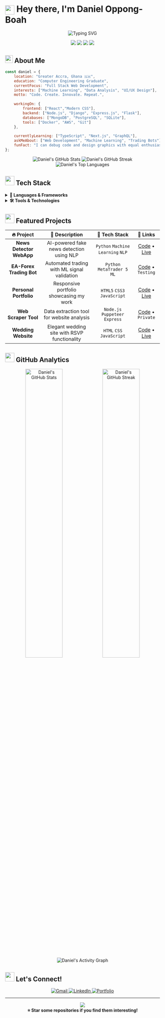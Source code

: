 # <img src="https://media.giphy.com/media/hvRJCLFzcasrR4ia7z/giphy.gif" width="30px" align="center" /> Hey there, I'm Daniel Oppong-Boah

<div align="center">
  <img src="https://readme-typing-svg.herokuapp.com?font=Fira+Code&size=22&duration=3000&pause=1000&color=00D9FF&center=true&vCenter=true&multiline=true&width=600&height=100&lines=Software+Engineering;Full+Stack+Web+Developer;Machine+Learning+Enthusiast;Always+Learning+New+Technologies" alt="Typing SVG" />
</div>

<p align="center">
  <img src="https://komarev.com/ghpvc/?username=Dannyrhay&color=blueviolet&style=flat-square&label=Profile+Views" />
  <img src="https://img.shields.io/github/followers/Dannyrhay?style=flat-square&color=blue" />
  <img src="https://img.shields.io/badge/Focus-Full%20Stack%20Development-brightgreen" />
  <img src="https://img.shields.io/badge/Lives-Ghana-success" />
</p>

## <img src="https://media2.giphy.com/media/QssGEmpkyEOhBCb7e1/giphy.gif?cid=ecf05e47a0n3gi1bfqntqmob8g9aid1oyj2wr3ds3mg700bl&rid=giphy.gif" width="25px"/> About Me

```javascript
const daniel = {
    location: "Greater Accra, Ghana 🇬🇭",
    education: "Computer Engineering Graduate",
    currentFocus: "Full Stack Web Development",
    interests: ["Machine Learning", "Data Analysis", "UI/UX Design"],
    motto: "Code. Create. Innovate. Repeat.",
    
    workingOn: {
        frontend: ["React","Modern CSS"],
        backend: ["Node.js", "Django", "Express.js", "Flask"],
        databases: ["MongoDB", "PostgreSQL", "SQLite"],
        tools: ["Docker", "AWS", "Git"]
    },
    
    currentlyLearning: ["TypeScript", "Next.js", "GraphQL"],
    askMeAbout: ["Web Development", "Machine Learning", "Trading Bots"],
    funFact: "I can debug code and design graphics with equal enthusiasm! 🎨💻"
};
```

<div align="center">
  <img src="https://github-readme-stats.vercel.app/api?username=Dannyrhay&show_icons=true&theme=tokyonight&include_all_commits=true&count_private=true" alt="Daniel's GitHub Stats" />
  <img src="https://github-readme-streak-stats.herokuapp.com/?user=Dannyrhay&theme=tokyonight" alt="Daniel's GitHub Streak" />
</div>

<div align="center">
  <img src="https://github-readme-stats.vercel.app/api/top-langs/?username=Dannyrhay&layout=compact&theme=tokyonight&langs_count=8" alt="Daniel's Top Languages" />
</div>

## <img src="https://media.giphy.com/media/WUlplcMpOCEmTGBtBW/giphy.gif" width="30px"/> Tech Stack

<details>
<summary><b>🚀 Languages & Frameworks</b></summary>

```
Programming Languages:
███████████████████████████████████████████████████████████████ 100%
```

<p align="center">
  <img src="https://skillicons.dev/icons?i=python,javascript,html,css,typescript" />
</p>

```
Frameworks & Libraries:
███████████████████████████████████████████████████████████████ 100%
```

<p align="center">
  <img src="https://skillicons.dev/icons?i=django,flask,nodejs,express,react" />
</p>

</details>

<details>
<summary><b>🛠️ Tools & Technologies</b></summary>

```
Development Tools:
███████████████████████████████████████████████████████████████ 100%
```

<p align="center">
  <img src="https://skillicons.dev/icons?i=git,github,vscode,docker,aws" />
</p>

```
Databases & Design:
███████████████████████████████████████████████████████████████ 100%
```

<p align="center">
  <img src="https://skillicons.dev/icons?i=mongodb,sqlite,postgres,photoshop,figma,canva" />
</p>

</details>

## <img src="https://media.giphy.com/media/iY8CRBdQXODJSCERIr/giphy.gif" width="30px"/> Featured Projects

<div align="center">

| 🔥 **Project** | 📝 **Description** | 🚀 **Tech Stack** | 🔗 **Links** |
|:---:|:---:|:---:|:---:|
| **News Detector WebApp** | AI-powered fake news detection using NLP | `Python` `Machine Learning` `NLP` | [Code](https://github.com/your-username/news-detector) • [Live](https://your-demo-link.com) |
| **EA-Forex Trading Bot** | Automated trading with ML signal validation | `Python` `MetaTrader 5` `ML` | [Code](https://github.com/your-username/forex-bot) • `Testing` |
| **Personal Portfolio** | Responsive portfolio showcasing my work | `HTML5` `CSS3` `JavaScript` | [Code](https://github.com/your-username/portfolio) • [Live](https://your-portfolio.com) |
| **Web Scraper Tool** | Data extraction tool for website analysis | `Node.js` `Puppeteer` `Express` | [Code](https://github.com/your-username/web-scraper) • `Private` |
| **Wedding Website** | Elegant wedding site with RSVP functionality | `HTML` `CSS` `JavaScript` | [Code](https://github.com/your-username/wedding-site) • [Live](https://wedding-demo.com) |

</div>

## <img src="https://media.giphy.com/media/W5eoZHPpUx9sapR0eu/giphy.gif" width="30px"/> GitHub Analytics

<div align="center">
  <img width="49%" src="https://github-readme-stats.vercel.app/api?username=Dannyrhay&show_icons=true&theme=tokyonight&bg_color=0D1117&title_color=F85D7F&icon_color=F8D866&text_color=FFFFFF&border_color=444C56" alt="Daniel's GitHub Stats"/>
  <img width="49%" src="https://github-readme-streak-stats.herokuapp.com?user=Dannyrhay&theme=tokyonight&bg_color=0D1117&border=444C56&stroke=F85D7F&ring=F8D866&fire=F85D7F&currStreakLabel=F8D866" alt="Daniel's GitHub Streak"/>
</div>

<div align="center">
  <img src="https://github-readme-activity-graph.vercel.app/graph?username=Dannyrhay&bg_color=0D1117&color=F8D866&line=F85D7F&point=FFFFFF&area_color=F85D7F&area=true&hide_border=true&custom_title=Daniel's%20Contribution%20Graph" alt="Daniel's Activity Graph"/>
</div>

## <img src="https://media.giphy.com/media/LnQjpWaON8nhr21vNW/giphy.gif" width="30px"/> Let's Connect!

<div align="center">
  <a href="mailto:danieloppong757@gmail.com">
    <img src="https://img.shields.io/badge/Gmail-D14836?style=for-the-badge&logo=gmail&logoColor=white" alt="Gmail"/>
  </a>
  <a href="https://www.linkedin.com/in/daniel-oppong-boah-371b68202">
    <img src="https://img.shields.io/badge/LinkedIn-0077B5?style=for-the-badge&logo=linkedin&logoColor=white" alt="LinkedIn"/>
  </a>
  <a href="https://dannyrhay.github.io/MyPortfolio">
    <img src="https://img.shields.io/badge/Portfolio-255E63?style=for-the-badge&logo=google-chrome&logoColor=white" alt="Portfolio"/>
  </a>
</div>

---

<div align="center">
  <img src="https://capsule-render.vercel.app/api?type=waving&color=gradient&height=100&section=footer&text=Thanks%20for%20visiting!&fontSize=16&fontAlignY=65&desc=Always%20open%20to%20collaborate%20on%20exciting%20projects&descAlignY=50&descAlign=62"/>
</div>

<div align="center">
  <b>⭐ Star some repositories if you find them interesting!</b>
</div>
